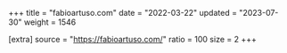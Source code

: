 +++
title = "fabioartuso.com"
date = "2022-03-22"
updated = "2023-07-30"
weight = 1546

[extra]
source = "https://fabioartuso.com/"
ratio = 100
size = 2
+++
